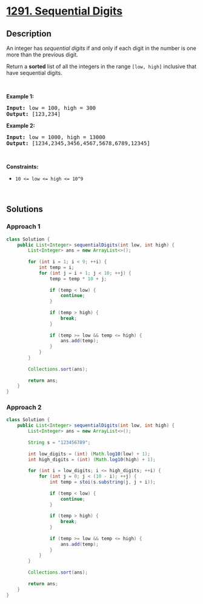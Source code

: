 # [1291. Sequential Digits](https://leetcode.com/problems/sequential-digits)

## Description

<p>An&nbsp;integer has <em>sequential digits</em> if and only if each digit in the number is one more than the previous digit.</p>

<p>Return a <strong>sorted</strong> list of all the integers&nbsp;in the range <code>[low, high]</code>&nbsp;inclusive that have sequential digits.</p>
<p>&nbsp;</p>

<p><strong class="example">Example 1:</strong></p>
<pre>
<strong>Input:</strong> low = 100, high = 300
<strong>Output:</strong> [123,234]
</pre>

<p><strong class="example">Example 2:</strong></p>
<pre>
<strong>Input:</strong> low = 1000, high = 13000
<strong>Output:</strong> [1234,2345,3456,4567,5678,6789,12345]
</pre>
<p>&nbsp;</p>

<p><strong>Constraints:</strong></p>
<ul>
    <li><code>10 &lt;= low &lt;= high &lt;= 10^9</code></li>
</ul>
<p>&nbsp;</p>

## Solutions

### **Approach 1**

```java
class Solution {
    public List<Integer> sequentialDigits(int low, int high) {
        List<Integer> ans = new ArrayList<>();
        
        for (int i = 1; i < 9; ++i) {
            int temp = i;
            for (int j = i + 1; j < 10; ++j) {
                temp = temp * 10 + j;
                
                if (temp < low) {
                    continue;
                }
                
                if (temp > high) {
                    break;
                }
                
                if (temp >= low && temp <= high) {
                    ans.add(temp);
                }
            }
        }
        
        Collections.sort(ans);
        
        return ans;
    }
}
```

### **Approach 2**

```java
class Solution {
    public List<Integer> sequentialDigits(int low, int high) {
        List<Integer> ans = new ArrayList<>();
        
        String s = "123456789";
        
        int low_digits = (int) (Math.log10(low) + 1);
        int high_digits = (int) (Math.log10(high) + 1);
        
        for (int i = low_digits; i <= high_digits; ++i) {
            for (int j = 0; j < (10 - i); ++j) {
                int temp = stoi(s.substring(j, j + i));
                
                if (temp < low) {
                    continue;
                }
                
                if (temp > high) {
                    break;
                }
                
                if (temp >= low && temp <= high) {
                    ans.add(temp);
                }
            }
        }
        
        Collections.sort(ans);
        
        return ans;
    }
}
```